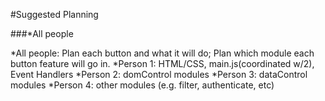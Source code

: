 #Suggested Planning

###*All people

*All people: Plan each button and what it will do; Plan which module each button feature will go in.
*Person 1: HTML/CSS, main.js(coordinated w/2), Event Handlers
*Person 2: domControl modules
*Person 3: dataControl modules
*Person 4: other modules (e.g. filter, authenticate, etc)